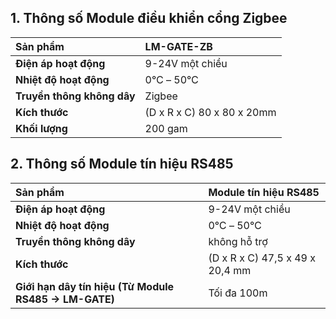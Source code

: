 ﻿## **1. Thông số Module điều khiển cổng Zigbee**

|**Sản phẩm**|LM-GATE-ZB|
| :- | :- |
|**Điện áp hoạt động**|9-24V một chiều|
|**Nhiệt độ hoạt động**|0℃ – 50℃|
|**Truyền thông không dây**|Zigbee|
|**Kích thước**|(D x R x C) 80 x 80 x 20mm|
|**Khối lượng**|200 gam|
## **2. Thông số Module tín hiệu RS485**

|**Sản phẩm**|Module tín hiệu RS485|
| :- | :- |
|**Điện áp hoạt động**|9-24V một chiều|
|**Nhiệt độ hoạt động**|0℃ – 50℃|
|**Truyền thông không dây**|không hỗ trợ|
|**Kích thước**|(D x R x C) 47,5 x 49 x 20,4 mm|
|**Giới hạn dây tín hiệu (Từ Module RS485 -> LM-GATE)**|Tối đa 100m|

